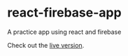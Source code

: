 # react-firebase-app
A practice app using react and firebase

Check out the [live version](https://react-firebase-app-a05a4.firebaseapp.com/).
